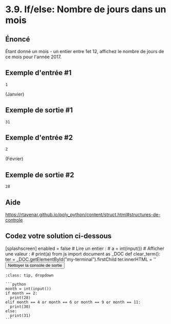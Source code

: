 # 3.9. If/else: Nombre de jours dans un mois

## **Énoncé**

Étant donné un mois - un entier entre 1et 12, affichez le nombre de jours de ce mois pour l'année 2017.

## Exemple d'entrée #1

```
1
```

(Janvier)

## Exemple de sortie #1

```
31
```

## Exemple d'entrée #2

```
2
```

(Février)

## Exemple de sortie #2

```
28
```

## Aide

https://rtavenar.github.io/poly_python/content/struct.html#structures-de-controle

## Codez votre solution ci-dessous

<py-config>
    [splashscreen]
        enabled = false
</py-config>
<py-repl>
    # Lire un entier :
# a = int(input())
# Afficher une valeur :
# print(a)
</py-repl>
<py-terminal id="my-terminal"></py-terminal>
<py-script>
from js import document as _DOC
def clear_term():
    ter = _DOC.getElementById("my-terminal").firstChild
    ter.innerHTML = ''
</py-script>
<button py-click="clear_term()" id="clear-terminal" class="py-button">Nettoyer la console de sortie</button>


````{admonition} Cliquez ici pour voir la solution
:class: tip, dropdown

```python
month = int(input())
if month == 2:
  print(28)
elif month == 4 or month == 6 or month == 9 or month == 11:
  print(30)
else:
  print(31)
```
````
